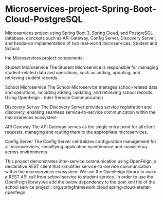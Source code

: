 # Microservices-project-Spring-Boot-Cloud-PostgreSQL
Microservices project using Spring Boot 3, Spring Cloud, and PostgreSQL database.  concepts such as API Gateway, Config Server, Discovery Server, and hands-on implementation of two real-world microservices, Student and School.

the Microservices project components:

Student Microservice
The Student Microservice is responsible for managing student-related data and operations, such as adding, updating, and retrieving student records.

School Microservice
The School Microservice manages school-related data and operations, including adding, updating, and retrieving school records.
Using OpenFeign - Inter-Service Communication

Discovery Server
The Discovery Server provides service registration and discovery, enabling seamless service-to-service communication within the microservices ecosystem.

API Gateway
The API Gateway serves as the single entry point for all client requests, managing and routing them to the appropriate microservices.

Config Server
The Config Server centralizes configuration management for all microservices, simplifying application maintenance and consistency across environments.


This project demonstrates inter-service communication using OpenFeign, a declarative REST client that simplifies service-to-service communication within the microservices ecosystem.
We use the OpenFeign library to make a REST API call from school service to student service.
In order to use the OpenFeign library,we add the below dependency to the pom.xml file of the school service project : 
<dependency>
	<groupId>org.springframework.cloud</groupId>
	<artifactId>spring-cloud-starter-openfeign</artifactId>
</dependency>
